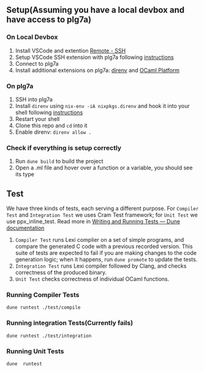 
## Setup(Assuming you have a local devbox and have access to plg7a)
### On Local Devbox
1. Install VSCode and extention [Remote - SSH
](https://marketplace.visualstudio.com/items?itemName=ms-vscode-remote.remote-ssh)
2. Setup VSCode SSH extension with plg7a following [instructions](https://code.visualstudio.com/docs/remote/ssh#_connect-to-a-remote-host)
3. Connect to plg7a
4. Install additional extensions on plg7a: [direnv](https://marketplace.visualstudio.com/items?itemName=mkhl.direnv) and [OCaml Platform](https://marketplace.visualstudio.com/items?itemName=ocamllabs.ocaml-platform)

### On plg7a
1. SSH into plg7a
2. Install `direnv` using `nix-env -iA nixpkgs.direnv` and hook it into your shell following [instructions](https://direnv.net/docs/hook.html)
3. Restart your shell
4. Clone this repo and `cd` into it
5. Enable direnv: `direnv allow .`

### Check if everything is setup correctly
1. Run `dune build` to build the project
2. Open a .ml file and hover over a function or a variable, you should see its type

## Test
We have three kinds of tests, each serving a different purpose. For `Compiler Test` and `Integration Test` we uses Cram Test framework; for `Unit Test` we use ppx_inline_test. Read more in [Writing and Running Tests — Dune documentation](https://dune.readthedocs.io/en/stable/tests.html#)
1. `Compiler Test` runs Lexi complier on a set of simple programs, and compare the generated C code with a previous recorded version. This suite of tests are expected to fail if you are making changes to the code generation logic; when it happens, run `dune promote` to update the tests.
2. `Integration Test` runs Lexi compiler followed by Clang, and checks correctness of the produced binary.
3. `Unit Test` checks correctness of individual OCaml functions.
### Running Compiler Tests
```
dune runtest ./test/compile
```
### Running integration Tests(Currently fails)
```
dune runtest ./test/integration
```
### Running Unit Tests
```
dune  runtest
```